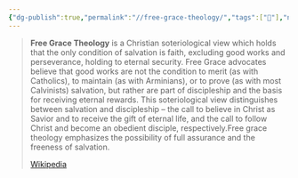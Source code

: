 ```yaml
---
{"dg-publish":true,"permalink":"//free-grace-theology/","tags":["🌱"],"noteIcon":1}
---
```


> **Free Grace Theology** is a Christian soteriological view which holds that the only condition of salvation is faith, excluding good works and perseverance, holding to eternal security. Free Grace advocates believe that good works are not the condition to merit (as with Catholics), to maintain (as with Arminians), or to prove (as with most Calvinists) salvation, but rather are part of discipleship and the basis for receiving eternal rewards. This soteriological view distinguishes between salvation and discipleship – the call to believe in Christ as Savior and to receive the gift of eternal life, and the call to follow Christ and become an obedient disciple, respectively.Free grace theology emphasizes the possibility of full assurance and the freeness of salvation.
>
> [Wikipedia](https://en.wikipedia.org/wiki/Free%20grace%20theology)

